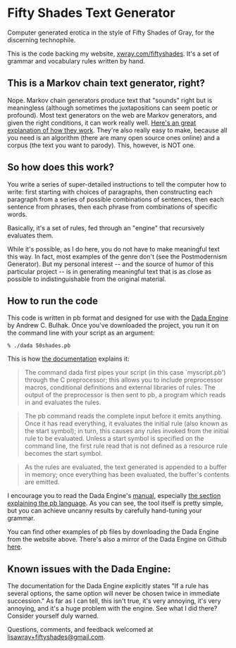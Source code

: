# Fifty Shades Text Generator
Computer generated erotica in the style of Fifty Shades of Gray, for the discerning technophile.

This is the code backing my website, [xwray.com/fiftyshades](http://xwray.com/fiftyshades).  It's a set of grammar and vocabulary rules written by hand.

## This is a Markov chain text generator, right?
Nope. Markov chain generators produce text that "sounds" right but is meaningless (although sometimes the juxtapositions can seem poetic or profound). Most text generators on the web are Markov generators, and given the right conditions, it can work really well. [Here's an great explanation of how they work](http://blog.codinghorror.com/markov-and-you/). They're also really easy to make, because all you need is an algorithm (there are many open source ones online) and a corpus (the text you want to parody).  This, however, is NOT one.

## So how does this work?
You write a series of super-detailed instructions to tell the computer how to write: first starting with choices of paragraphs, then constructing each paragraph from a series of possible combinations of sentences, then each sentence from phrases, then each phrase from combinations of specific words.

Basically, it's a set of rules, fed through an "engine" that recursively evaluates them. 

While it's possible, as I do here, you do not have to make meaningful text this way. In fact, most examples of the genre don't (see the Postmodernism Generator). But my personal interest -- and the source of humor of this particular project -- is in generating meaningful text that is as close as possible to indistinguishable from the original material.

## How to run the code
This code is written in pb format and designed for use with the [Dada Engine](http://dev.null.org/dadaengine/) by Andrew C. Bulhak. Once you've downloaded the project, you run it on the command line with your script as an argument:

`% ./dada 50shades.pb`

This is how [the documentation](http://dev.null.org/dadaengine/manual-1.0/dada.html#SEC3) explains it:

> The command dada first pipes your script (in this case `myscript.pb') through the C preprocessor; this allows you to include preprocessor macros, conditional definitions and external libraries of rules. The output of the preprocessor is then sent to pb, a program which reads in and evaluates the rules.

> The pb command reads the complete input before it emits anything. Once it has read everything, it evaluates the initial rule (also known as the start symbol); in turn, this causes any rules invoked from the initial rule to be evaluated. Unless a start symbol is specified on the command line, the first rule read that is not defined as a resource rule becomes the start symbol.

> As the rules are evaluated, the text generated is appended to a buffer in memory; once everything has been evaluated, the buffer's contents are emitted.

I encourage you to read the Dada Engine's [manual](http://dev.null.org/dadaengine/manual-1.0/dada_toc.html), especially [the section explaining the pb language](http://dev.null.org/dadaengine/manual-1.0/dada.html#SEC4). As you can see, the tool itself is pretty simple, but you can achieve uncanny results by carefully hand-tuning your grammar. 

You can find other examples of pb files by downloading the Dada Engine from the website above. There's also a mirror of the Dada Engine on Github [here](https://github.com/orenmazor/Dada-Engine).

## Known issues with the Dada Engine:
The documentation for the Dada Engine explicitly states "If a rule has several options, the same option will never be chosen twice in immediate succession."  As far as I can tell, this isn't true, it's very annoying, it's very annoying, and it's a huge problem with the engine.  See what I did there?  Consider yourself duly warned. 

Questions, comments, and feedback welcomed at [lisawray+fiftyshades@gmail.com](mailto:lisawray+fiftyshades@gmail.com). 
